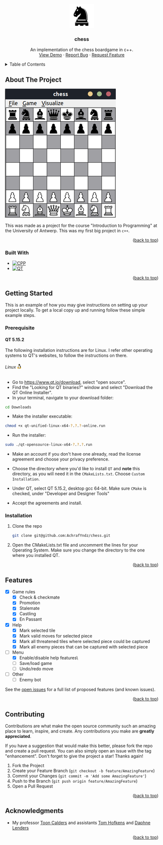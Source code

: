 <!-- PROJECT LOGO -->
<br />
<div align="center">
  <a href="https://github.com/github_username/chess">
    <img src="resources/black-knight.svg" alt="Logo" width="80" height="80">
  </a>

<h3 align="center">chess</h3>

  <p align="center">
    An implementation of the chess boardgame in c++. 
    <br />
    <a href="https://github.com/AchrafYndz/chess">View Demo</a>
    ·
    <a href="https://github.com/AchrafYndz/chess/issues">Report Bug</a>
    ·
    <a href="https://github.com/AchrafYndz/chess/issues">Request Feature</a>
  </p>
</div>



<!-- TABLE OF CONTENTS -->
<details>
  <summary>Table of Contents</summary>
  <ol>
    <li>
      <a href="#about-the-project">About The Project</a>
      <ul>
        <li><a href="#built-with">Built With</a></li>
      </ul>
    </li>
    <li>
      <a href="#getting-started">Getting Started</a>
      <ul>
        <li><a href="#prerequisite">Prerequisite</a></li>
        <li><a href="#installation">Installation</a></li>
      </ul>
    </li>
    <li><a href="#features">Features</a></li>
    <li><a href="#contributing">Contributing</a></li>
    <li><a href="#acknowledgments">Acknowledgments</a></li>
  </ol>
</details>



<!-- ABOUT THE PROJECT -->

## About The Project

![chess gui](images/screenshot.png)

This was made as a project for the course "Introduction to Programming" at the University of Antwerp. This was my first
big project in `c++`.

<p align="right">(<a href="#top">back to top</a>)</p>

### Built With

* [![CPP][cpp.com]][cpp-url]
* [![QT][qt.io]][qt-url]

<p align="right">(<a href="#top">back to top</a>)</p>

<!-- GETTING STARTED -->

## Getting Started

This is an example of how you may give instructions on setting up your project locally.
To get a local copy up and running follow these simple example steps.

### Prerequisite

#### QT 5.15.2

The following installation instructions are for Linux. I refer other operating systems to QT's websites, to follow the
instructions on there.

###### Linux <img src="images/linux-logo.png" alt="linux logo" width="15"/>

* Go to https://www.qt.io/download, select "open source".
* Find the "Looking for QT binaries?" window and select "Download
  the QT Online Installer".
* In your terminal, navigate to your download folder:

```bash
cd Downloads
```

* Make the installer executable:

```bash
chmod +x qt-unified-linux-x64-?.?.?-online.run
```

* Run the installer:

```bash
sudo ./qt-opensource-linux-x64-?.?.?.run
```

* Make an account if you don't have one already, read the license agreement and choose your privacy preference.

* Choose the directory where you'd like to install `QT` and **note** this directory, as you will need it in the
  `CMakeLists.txt`. Choose `Custom Installation`.

* Under QT, select QT 5.15.2, desktop gcc 64-bit. Make sure `CMake` is checked, under "Developer and Designer Tools"

* Accept the agreements and install.

### Installation

1. Clone the repo
   ```sh
   git clone git@github.com:AchrafYndz/chess.git
   ```
2. Open the CMakeLists.txt file and uncomment the lines for your Operating System. Make sure you change the directory to
   the one where you installed QT.

<p align="right">(<a href="#top">back to top</a>)</p>


<!-- FEATURES -->

## Features

- [X] Game rules
    - [X] Check & checkmate
    - [X] Promotion
    - [X] Stalemate
    - [X] Castling
    - [X] En Passant
- [X] Help
    - [X] Mark selected tile
    - [X] Mark valid moves for selected piece
    - [X] Mark all threatened tiles where selected piece could be captured
    - [X] Mark all enemy pieces that can be captured with selected piece
- [ ] Menu
    - [X] Enable/disable help features\
    - [ ] Save/load game
    - [ ] Undo/redo move
- [ ] Other
    - [ ] Enemy bot

See the [open issues](https://github.com/AchrafYndz/chess/issues) for a full list of proposed features (and known
issues).

<p align="right">(<a href="#top">back to top</a>)</p>



<!-- CONTRIBUTING -->

## Contributing

Contributions are what make the open source community such an amazing place to learn, inspire, and create. Any
contributions you make are **greatly appreciated**.

If you have a suggestion that would make this better, please fork the repo and create a pull request. You can also
simply open an issue with the tag "enhancement".
Don't forget to give the project a star! Thanks again!

1. Fork the Project
2. Create your Feature Branch (`git checkout -b feature/AmazingFeature`)
3. Commit your Changes (`git commit -m 'Add some AmazingFeature'`)
4. Push to the Branch (`git push origin feature/AmazingFeature`)
5. Open a Pull Request

<p align="right">(<a href="#top">back to top</a>)</p>




<!-- ACKNOWLEDGMENTS -->

## Acknowledgments

* My professor [Toon Calders](https://github.com/tcalders) and assistants [Tom Hofkens](https://github.com/thofkens) and [Daphne Lenders]()

<p align="right">(<a href="#top">back to top</a>)</p>



<!-- MARKDOWN LINKS & IMAGES -->

[cpp-url]: https://cplusplus.com

[cpp.com]: https://img.shields.io/badge/c%2B%2B-0769AD?style=for-the-badge&logo=c%2B%2B&logoColor=white

[qt-url]: https://www.qt.io

[qt.io]: https://img.shields.io/badge/Qt-%23217346.svg?style=for-the-badge&logo=Qt&logoColor=white